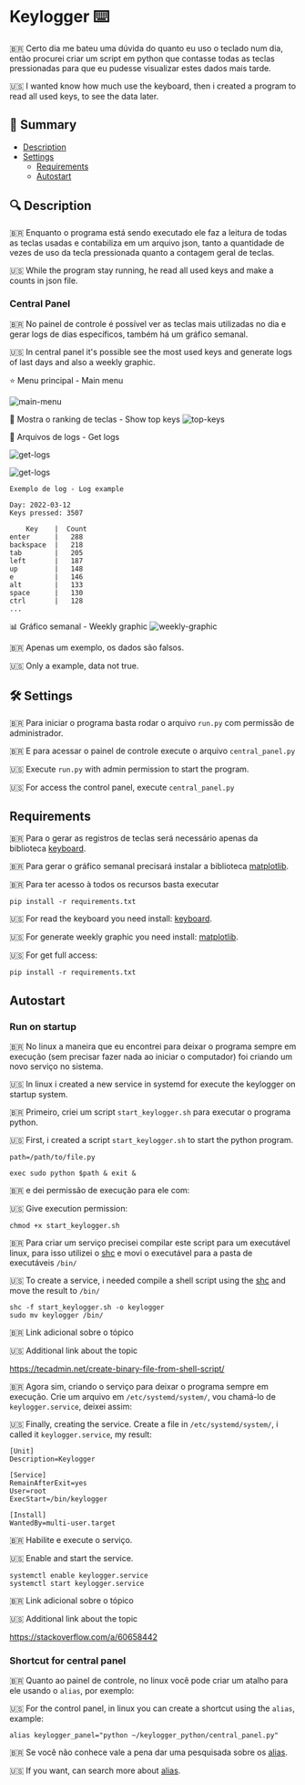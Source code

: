 # Keylogger ⌨️

🇧🇷 Certo dia me bateu uma dúvida do quanto eu uso o teclado num dia, então procurei criar um script em python que contasse todas as teclas pressionadas para que eu pudesse visualizar estes dados mais tarde.

🇺🇸 I wanted know how much use the keyboard, then i created a program to read all used keys, to see the data later.

## 📖 Summary
- [Description](#-description)
- [Settings](#%EF%B8%8F-settings)
    - [Requirements](#requirements)
    - [Autostart](#run-on-startup)

## 🔍 Description
🇧🇷 Enquanto o programa está sendo executado ele faz a leitura de todas as teclas usadas e contabiliza em um arquivo json, tanto a quantidade de vezes de uso da tecla pressionada quanto a contagem geral de teclas.

🇺🇸 While the program stay running, he read all used keys and make a counts in json file.

### Central Panel
🇧🇷 No painel de controle é possível ver as teclas mais utilizadas no dia e gerar logs de dias específicos, também há um gráfico semanal.

🇺🇸 In central panel it's possible see the most used keys and generate logs of last days and also a weekly graphic.

⭐ Menu principal - Main menu

![main-menu](screenshots/menu.png)

🏅 Mostra o ranking de teclas - Show top keys
![top-keys](screenshots/top_keys.png)

📜 Arquivos de logs - Get logs

![get-logs](screenshots/get_logs_in.png)

![get-logs](screenshots/get_logs_out.png)

`Exemplo de log - Log example`
```
Day: 2022-03-12
Keys pressed: 3507

    Key    |  Count   
enter      |   288
backspace  |   218
tab        |   205
left       |   187
up         |   148
e          |   146
alt        |   133
space      |   130
ctrl       |   128
...
```

📊 Gráfico semanal - Weekly graphic
![weekly-graphic](screenshots/weekly_graphic.png)

🇧🇷 Apenas um exemplo, os dados são falsos.

🇺🇸 Only a example, data not true.

## 🛠️ Settings
🇧🇷 Para iniciar o programa basta rodar o arquivo `run.py` com permissão de administrador.

🇧🇷 E para acessar o painel de controle execute o arquivo `central_panel.py`

🇺🇸 Execute `run.py` with admin permission to start the program.

🇺🇸 For access the control panel, execute `central_panel.py`

## Requirements
🇧🇷 Para o gerar as registros de teclas será necessário apenas da biblioteca [keyboard](https://pypi.org/project/keyboard/).

🇧🇷 Para gerar o gráfico semanal precisará instalar a biblioteca [matplotlib](https://pypi.org/project/matplotlib/).

🇧🇷 Para ter acesso à todos os recursos basta executar

`pip install -r requirements.txt`

🇺🇸 For read the keyboard you need install: [keyboard](https://pypi.org/project/keyboard/).

🇺🇸 For generate weekly graphic you need install: [matplotlib](https://pypi.org/project/matplotlib/).

🇺🇸 For get full access:

`pip install -r requirements.txt`

## Autostart
### Run on startup
🇧🇷 No linux a maneira que eu encontrei para deixar o programa sempre em execução (sem precisar fazer nada ao iniciar o computador) foi criando um novo serviço no sistema.

🇺🇸 In linux i created a new service in systemd for execute the keylogger on startup system.

🇧🇷 Primeiro, criei um script `start_keylogger.sh` para executar o programa python.

🇺🇸 First, i created a script `start_keylogger.sh` to start the python program.

```
path=/path/to/file.py

exec sudo python $path & exit &
```

🇧🇷 e dei permissão de execução para ele com:

🇺🇸 Give execution permission:

```
chmod +x start_keylogger.sh
```

🇧🇷 Para criar um serviço precisei compilar este script para um executável linux, para isso utilizei o [shc](https://github.com/neurobin/shc) e movi o executável para a pasta de executáveis `/bin/`

🇺🇸 To create a service, i needed compile a shell script using the [shc](https://github.com/neurobin/shc) and move the result to `/bin/`

```
shc -f start_keylogger.sh -o keylogger
sudo mv keylogger /bin/
```

🇧🇷 Link adicional sobre o tópico

🇺🇸 Additional link about the topic

https://tecadmin.net/create-binary-file-from-shell-script/

🇧🇷 Agora sim, criando o serviço para deixar o programa sempre em execução. Crie um arquivo em `/etc/systemd/system/`, vou chamá-lo de `keylogger.service`, deixei assim:

🇺🇸 Finally, creating the service. Create a file in `/etc/systemd/system/`, i called it `keylogger.service`, my result:

```
[Unit]
Description=Keylogger

[Service]
RemainAfterExit=yes
User=root
ExecStart=/bin/keylogger

[Install]
WantedBy=multi-user.target
```

🇧🇷 Habilite e execute o serviço.

🇺🇸 Enable and start the service.

```
systemctl enable keylogger.service
systemctl start keylogger.service
```

🇧🇷 Link adicional sobre o tópico

🇺🇸 Additional link about the topic

https://stackoverflow.com/a/60658442

### Shortcut for central panel
🇧🇷 Quanto ao painel de controle, no linux você pode criar um atalho para ele usando o `alias`, por exemplo:

🇺🇸 For the control panel, in linux you can create a shortcut using the `alias`, example:

`alias keylogger_panel="python ~/keylogger_python/central_panel.py"`

🇧🇷 Se você não conhece vale a pena dar uma pesquisada sobre os [alias](https://wiki.manjaro.org/index.php/Aliases_in_.bashrc).

🇺🇸 If you want, can search more about [alias](https://wiki.manjaro.org/index.php/Aliases_in_.bashrc).
